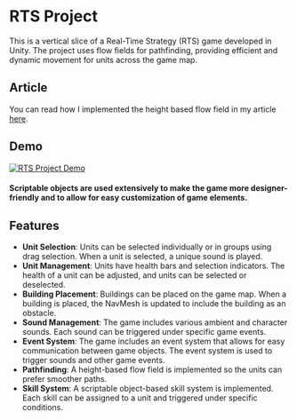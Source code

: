 # RTS Project

This is a vertical slice of a Real-Time Strategy (RTS) game developed in Unity. The project uses flow fields for pathfinding, providing efficient and dynamic movement for units across the game map.

## Article
You can read how I implemented the height based flow field in my article [here](https://medium.com/p/b467677f7fa5).

## Demo
[![RTS Project Demo](https://img.youtube.com/vi/TFYM7R_-YhM/0.jpg)](https://www.youtube.com/watch?v=TFYM7R_-YhM)

#### Scriptable objects are used extensively to make the game more designer-friendly and to allow for easy customization of game elements.


## Features

- **Unit Selection**: Units can be selected individually or in groups using drag selection. When a unit is selected, a unique sound is played.
- **Unit Management**: Units have health bars and selection indicators. The health of a unit can be adjusted, and units can be selected or deselected.
- **Building Placement**: Buildings can be placed on the game map. When a building is placed, the NavMesh is updated to include the building as an obstacle.
- **Sound Management**: The game includes various ambient and character sounds. Each sound can be triggered under specific game events.
- **Event System**: The game includes an event system that allows for easy communication between game objects. The event system is used to trigger sounds and other game events.
- **Pathfinding**: A height-based flow field is implemented so the units can prefer smoother paths.
- **Skill System**: A scriptable object-based skill system is implemented. Each skill can be assigned to a unit and triggered under specific conditions.




